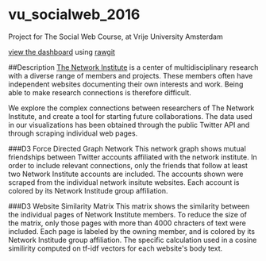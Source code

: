 # vu_socialweb_2016
Project for The Social Web Course, at Vrije University Amsterdam

[view the dashboard](https://rawgit.com/knanne/vu_socialweb_2016/master/dashboard/index.html) using [rawgit](http://rawgit.com/)

##Description
[The Network Institute](http://www.networkinstitute.org/) is a center of multidisciplinary research with a diverse range of members and projects. These members often have independent websites documenting their own interests and work. Being able to make research connections is therefore difficult.

We explore the complex connections between researchers of The Network Institute, and create a tool for starting future collaborations. The data used in our visualizations has been obtained through the public Twitter API and through scraping individual web pages.

###D3 Force Directed Graph Network
This network graph shows mutual friendships between Twitter accounts affiliated with the network institute. In order to include relevant connections, only the friends that follow at least two Network Institute accounts are included. The accounts shown were scraped from the individual network insitute websites. Each account is colored by its Network Institude group affiliation.

###D3 Website Similarity Matrix
This matrix shows the similarity between the individual pages of Network Institute members. To reduce the size of the matrix, only those pages with more than 4000 chracters of text were included. Each page is labeled by the owning member, and is colored by its Network Institude group affiliation. The specific calculation used in a cosine similirity computed on tf-idf vectors for each website's body text.


